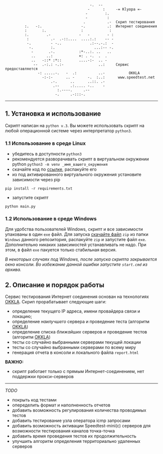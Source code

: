                                            -.  --
                                          -      :     -= Klyopa =-
                                         -        :.   
                                         -         :    
                                        .          .-  Скрип тестирования
             :.   -:.                  -.          .:  Интернет соединения
             :       :.                :            :
             :.        .-             -   -        - :
              :          .-  .-::....  ....:.:    -- -
              -.         - -..             .:--.-.:  -
               -.        :.                  ...:-- -.
                -       .-.           :*-..:. ..   ..
                ..     ..:            +: . -.  .  .
                ..   -::* :*::        ....-:-  .. -
                 --  .-:.: -.:-                ..:     Сервис предоставляется
                   -: .....-.   -  .:          ..-           OKKLA
                     -:-:-      .. -      -.  :..:      www.speedtest.net
                         .-.      ..      ..::. .-
                          .--     .:..... -..    -
                            :.----.     .--
                           -.     .-:::-.
************
## 1. Установка и использование

Скрипт написан на `python v.3`. Вы можете использовать скрипт на любой операционной системе через
интерпретатор `python3`.

### 1.1 Использование в среде Linux
 - убедитесь в доступности `python3`
 - рекомендуется разворачивать скрипт в виртуальном окружении python
 `python3 -m venv _имя_вашего_окружения`
 - скачайте код по [ссылке](https://github.com/Sam1808/Klyopa/archive/master.zip), распакуйте его
 - из под активированного виртуального окружения установите зависимости через pip

 `pip install -r requirements.txt`
 - запустите скрипт

 `python main.py`

### 1.2 Использование в среде Windows

Для удобства пользователей Windows, скрипт и все зависимости упакованы в один `exe` файл. Для запуска [скачайте файл](https://github.com/Sam1808/Klyopa/raw/master/windows/klyopa.zip) `zip` из папки `Windows` данного репозитория, распакуйте `zip` и запустите файл `exe`. Дополнительно никаких зависимостей устанавливать не надо.
При этом, в файл `exe` пакуется только стабильная версия.

*В некоторых случаях под Windows, после запуска скрипта закрывается окно консоли. Во избежание данной ошибки запустите `start.cmd` из архива.*

## 2. Описание и порядок работы
Сервис тестирования Интернет соединения основан на технологиях [OKKLA](www.speedtest.net).
Скрип прорабатывает следующие шаги:

  - определение текущего IP адреса, имени провайдера связи и локацию;
  - определение *наилучшего* сервера и проведение теста (алгоритм [OKKLA](www.speedtest.net))
  - определение списка *ближайших* серверов и проведение тестов (алгоритм [OKKLA](www.speedtest.net))
  - тесты co случайно выбранными серверами текущей локации
  - тесты co случайно выбранными серверами  по всему миру
  - генерация отчета в консоли и локального файла `report.html`

**ВАЖНО:**

  - скрипт работает только с прямым Интернет-соединением, нет поддержки прокси-серверов

******

*TODO*

  - покрыть код тестами
  - опеределить формат и наполненность отчетов
  - добавить возможность регулирования количества проводимых тестов
  - добавить тестирование узла оператора icmp запросами
  - добавить возможность активации Speedtest-mini(c) серверов для возможности тестирования каналов точка-точка
  - добавить время проведения тестов их продолжительность
  - улучшить алгоритм определения территориально удаленных серверов
